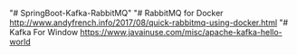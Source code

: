 "# SpringBoot-Kafka-RabbitMQ" 
"# RabbitMQ for Docker http://www.andyfrench.info/2017/08/quick-rabbitmq-using-docker.html
"# Kafka For Window  https://www.javainuse.com/misc/apache-kafka-hello-world
